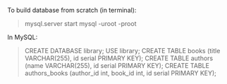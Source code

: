 To build database from scratch (in terminal):

>mysql.server start
>mysql -uroot -proot

In MySQL:

>CREATE DATABASE library;
>USE library;
>CREATE TABLE books (title VARCHAR(255), id serial PRIMARY KEY);
>CREATE TABLE authors (name VARCHAR(255), id serial PRIMARY KEY);
>CREATE TABLE authors_books (author_id int, book_id int, id serial PRIMARY KEY);
